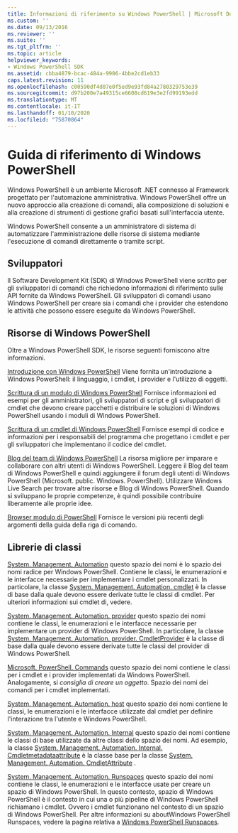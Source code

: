 ```yaml
---
title: Informazioni di riferimento su Windows PowerShell | Microsoft Docs
ms.custom: ''
ms.date: 09/13/2016
ms.reviewer: ''
ms.suite: ''
ms.tgt_pltfrm: ''
ms.topic: article
helpviewer_keywords:
- Windows PowerShell SDK
ms.assetid: cbba4879-bcac-484a-9906-4bbe2cd1eb33
caps.latest.revision: 11
ms.openlocfilehash: c00590df4d07e0f5ed9e93fd84a2780329753e39
ms.sourcegitcommit: d97b200e7a49315ce6608cd619e3e2fd99193edd
ms.translationtype: MT
ms.contentlocale: it-IT
ms.lasthandoff: 01/10/2020
ms.locfileid: "75870864"
---
```

# <a name="windows-powershell-reference"></a>Guida di riferimento di Windows PowerShell

Windows PowerShell è un ambiente Microsoft .NET connesso al Framework progettato per l'automazione amministrativa. Windows PowerShell offre un nuovo approccio alla creazione di comandi, alla composizione di soluzioni e alla creazione di strumenti di gestione grafici basati sull'interfaccia utente.

Windows PowerShell consente a un amministratore di sistema di automatizzare l'amministrazione delle risorse di sistema mediante l'esecuzione di comandi direttamente o tramite script.

## <a name="developer-audience"></a>Sviluppatori

Il Software Development Kit (SDK) di Windows PowerShell viene scritto per gli sviluppatori di comandi che richiedono informazioni di riferimento sulle API fornite da Windows PowerShell. Gli sviluppatori di comandi usano Windows PowerShell per creare sia i comandi che i provider che estendono le attività che possono essere eseguite da Windows PowerShell.

## <a name="windows-powershell-resources"></a>Risorse di Windows PowerShell

Oltre a Windows PowerShell SDK, le risorse seguenti forniscono altre informazioni.

[Introduzione con Windows PowerShell](/powershell/scripting/getting-started/getting-started-with-windows-powershell) Viene fornita un'introduzione a Windows PowerShell: il linguaggio, i cmdlet, i provider e l'utilizzo di oggetti.

[Scrittura di un modulo di Windows PowerShell](./module/writing-a-windows-powershell-module.md) Fornisce informazioni ed esempi per gli amministratori, gli sviluppatori di script e gli sviluppatori di cmdlet che devono creare pacchetti e distribuire le soluzioni di Windows PowerShell usando i moduli di Windows PowerShell.

[Scrittura di un cmdlet di Windows PowerShell](./cmdlet/writing-a-windows-powershell-cmdlet.md) Fornisce esempi di codice e informazioni per i responsabili del programma che progettano i cmdlet e per gli sviluppatori che implementano il codice del cmdlet.

[Blog del team di Windows PowerShell](https://blogs.msdn.microsoft.com/PowerShell/) La risorsa migliore per imparare e collaborare con altri utenti di Windows PowerShell. Leggere il Blog del team di Windows PowerShell e quindi aggiungere il forum degli utenti di Windows PowerShell (Microsoft. public. Windows. PowerShell).
Utilizzare Windows Live Search per trovare altre risorse e Blog di Windows PowerShell. Quando si sviluppano le proprie competenze, è quindi possibile contribuire liberamente alle proprie idee.

[Browser modulo di PowerShell](/powershell/module/) Fornisce le versioni più recenti degli argomenti della guida della riga di comando.

## <a name="class-libraries"></a>Librerie di classi

[System. Management. Automation](/dotnet/api/System.Management.Automation) questo spazio dei nomi è lo spazio dei nomi radice per Windows PowerShell. Contiene le classi, le enumerazioni e le interfacce necessarie per implementare i cmdlet personalizzati. In particolare, la classe [System. Management. Automation. cmdlet](/dotnet/api/System.Management.Automation.Cmdlet) è la classe di base dalla quale devono essere derivate tutte le classi di cmdlet. Per ulteriori informazioni sui cmdlet di, vedere.

[System. Management. Automation. provider](/dotnet/api/System.Management.Automation.Provider) questo spazio dei nomi contiene le classi, le enumerazioni e le interfacce necessarie per implementare un provider di Windows PowerShell. In particolare, la classe [System. Management. Automation. provider. CmdletProvider](/dotnet/api/System.Management.Automation.Provider.CmdletProvider) è la classe di base dalla quale devono essere derivate tutte le classi del provider di Windows PowerShell.

[Microsoft. PowerShell. Commands](/dotnet/api/Microsoft.PowerShell.Commands) questo spazio dei nomi contiene le classi per i cmdlet e i provider implementati da Windows PowerShell. Analogamente, si *consiglia di creare un oggetto*. Spazio dei nomi dei comandi per i cmdlet implementati.

[System. Management. Automation. host](/dotnet/api/System.Management.Automation.Host) questo spazio dei nomi contiene le classi, le enumerazioni e le interfacce utilizzate dal cmdlet per definire l'interazione tra l'utente e Windows PowerShell.

[System. Management. Automation. Internal](/dotnet/api/System.Management.Automation.Internal) questo spazio dei nomi contiene le classi di base utilizzate da altre classi dello spazio dei nomi. Ad esempio, la classe [System. Management. Automation. Internal. Cmdletmetadataattribute](/dotnet/api/System.Management.Automation.Internal.CmdletMetadataAttribute) è la classe base per la classe [System. Management. Automation. CmdletAttribute](/dotnet/api/System.Management.Automation.CmdletAttribute) .

[System. Management. Automation. Runspaces](/dotnet/api/System.Management.Automation.Runspaces) questo spazio dei nomi contiene le classi, le enumerazioni e le interfacce usate per creare un spazio di Windows PowerShell. In questo contesto, spazio di Windows PowerShell è il contesto in cui una o più pipeline di Windows PowerShell richiamano i cmdlet. Ovvero i cmdlet funzionano nel contesto di un spazio di Windows PowerShell. Per altre informazioni su aboutWindows PowerShell Runspaces, vedere la pagina relativa a [Windows PowerShell Runspaces](hosting/creating-runspaces.md).

